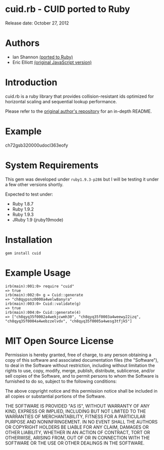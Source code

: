 cuid.rb - CUID ported to Ruby
=====================
Release date: October 27, 2012

Authors
=======
* Ian Shannon [(ported to Ruby)](http://github.com/iyshannon/cuid)
* Eric Elliott [(original JavaScript version)](http://github.com/dilvie/cuid)

Introduction
============
cuid.rb is a ruby library that provides collision-resistant ids optimized for horizontal scaling and sequential lookup performance.

Please refer to the [original author's repository](http://github.com/dilvie/cuid) for an in-depth README.

Example
=======
ch72gsb320000udocl363eofy

System Requirements
===================
This gem was developed under `ruby1.9.3-p286` but I will be testing it under a few other versions shortly.

Expected to test under:

* Ruby 1.8.7
* Ruby 1.9.2
* Ruby 1.9.3
* JRuby 1.9 (jruby19mode)

Installation
============

    gem install cuid

Example Usage
=============

    irb(main):001:0> require "cuid" 
    => true
    irb(main):002:0> g = Cuid::generate
    => "ch8qypsnz0000a4welw8anyra"
    irb(main):003:0> Cuid::validate(g)
    => true
    irb(main):004:0> Cuid::generate(4)
    => ["ch8qyq35f0002a4wekjcwmh30", "ch8qyq35f0003a4weewy22izq", "ch8qyq35f0004a4webzzelvdv", "ch8qyq35f0005a4wesg3tfjk5"]    

MIT Open Source License
=======================
Permission is hereby granted, free of charge, to any person obtaining a copy of this software and associated documentation files (the "Software"), to deal in the Software without restriction, including without limitation the rights to use, copy, modify, merge, publish, distribute, sublicense, and/or sell copies of the Software, and to permit persons to whom the Software is furnished to do so, subject to the following conditions:

The above copyright notice and this permission notice shall be included in all copies or substantial portions of the Software.

THE SOFTWARE IS PROVIDED "AS IS", WITHOUT WARRANTY OF ANY KIND, EXPRESS OR IMPLIED, INCLUDING BUT NOT LIMITED TO THE WARRANTIES OF MERCHANTABILITY, FITNESS FOR A PARTICULAR PURPOSE AND NONINFRINGEMENT. IN NO EVENT SHALL THE AUTHORS OR COPYRIGHT HOLDERS BE LIABLE FOR ANY CLAIM, DAMAGES OR OTHER LIABILITY, WHETHER IN AN ACTION OF CONTRACT, TORT OR OTHERWISE, ARISING FROM, OUT OF OR IN CONNECTION WITH THE SOFTWARE OR THE USE OR OTHER DEALINGS IN THE SOFTWARE.
